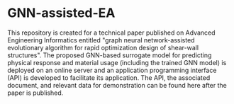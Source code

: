 # GNN-assisted-EA
This repository is created for a technical paper published on Advanced Engineering Informatics entitled "graph neural network-assisted evolutionary algorithm for rapid optimization design of shear-wall structures". The proposed GNN-based surrogate model for predicting physical response and material usage (including the trained GNN model) is deployed on an online server and an application programming interface (API) is developed to facilitate its application. The API, the associated document, and relevant data for demonstration can be found here after the paper is published.
